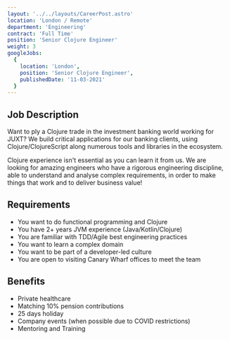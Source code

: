 ```yaml
---
layout: '../../layouts/CareerPost.astro'
location: 'London / Remote'
department: 'Engineering'
contract: 'Full Time'
position: 'Senior Clojure Engineer'
weight: 3
googleJobs:
  {
    location: 'London',
    position: 'Senior Clojure Engineer',
    publishedDate: '11-03-2021'
  }
---
```


## Job Description

Want to ply a Clojure trade in the investment banking world working for JUXT? We build critical applications for our banking clients, using Clojure/ClojureScript along numerous tools and libraries in the ecosystem.

Clojure experience isn't essential as you can learn it from us. We are looking for amazing engineers who have a rigorous engineering discipline, able to understand and analyse complex requirements, in order to make things that work and to deliver business value!

## Requirements

- You want to do functional programming and Clojure
- You have 2+ years JVM experience (Java/Kotlin/Clojure)
- You are familiar with TDD/Agile best engineering practices
- You want to learn a complex domain
- You want to be part of a developer-led culture
- You are open to visiting Canary Wharf offices to meet the team

## Benefits

- Private healthcare
- Matching 10% pension contributions
- 25 days holiday
- Company events (when possible due to COVID restrictions)
- Mentoring and Training
